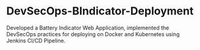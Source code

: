 # DevSecOps-BIndicator-Deployment
Developed a Battery Indicator Web Application, implemented the DevSecOps practices for deploying on Docker and Kubernetes using Jenkins CI/CD Pipeline.
